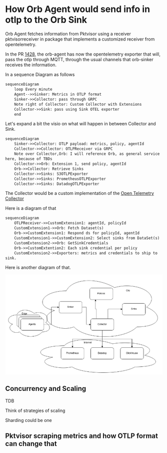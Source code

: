 # How Orb Agent would send info in otlp to the Orb Sink

Orb Agent fetches information from Pktvisor using a receiver pktvisorreceiver in package that implements a customized receiver from opentelemetry.

In the PR [1428](https://github.com/ns1labs/orb/pull/1428), the orb-agent has now the opentelemetry exporter that will, pass the otlp through MQTT, through the usual channels that orb-sinker receives the information.

In a sequence Diagram as follows
```mermaid
sequenceDiagram
    loop Every minute
    Agent-->>Sinker: Metrics in OTLP format
    Sinker->>Collector: pass through GRPC
    Note right of Collector: Custom Collector with Extensions
    Collector->>Sink: pass using Sink OTEL exporter
    end
```

Let's expand a bit the visio on what will happen in between Collector and Sink.

```mermaid
sequenceDiagram
    Sinker->>Collector: OTLP payload: metrics, policy, agentId
    Collector->>Collector: OTLPReceiver via GRPC
    Note over Collector,Orb: I will reference Orb, as general service here, because of TBDs
    Collector->>Orb: Extension 1, send policy, agentId
    Orb->>Collector: Retrieve Sinks
    Collector->>Sinks: S3OTLPExporter
    Collector->>Sinks: PrometheusOTLPExporter
    Collector->>Sinks: DatadogOTLPExporter
```

The Collector would be a custom implementation of the [Open Telemetry Collector](https://github.com/open-telemetry/opentelemetry-collector-contrib)

Here is a diagram of that

```mermaid
sequenceDiagram
    OTLPReceiver->>CustomExtension1: agentId, policyId
    CustomExtension1->>Orb: Fetch Dataset(s)
    Orb->>CustomExtension1: Respond ds for policyId, agentId
    CustomExtension1->>CustomExtension2: Select sinks from DataSet(s)
    CustomExtension2->>Orb: GetSinkCredentials
    Orb->>CustomExtention2: Each sink credential per policy
    CustomExtension2->>Exporters: metrics and credentials to ship to sink.
```

Here is another diagram of that.

![OTLP-Orb-Collector](./OTLP-Orb-Collector.png)


## Concurrency and Scaling

TDB

Think of strategies of scaling

Sharding could be one

## Pktvisor scraping metrics and how OTLP format can change that

